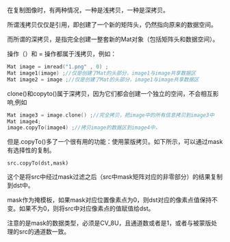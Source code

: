 在复制图像时，有两种情况，一种是浅拷贝，一种是深拷贝。

所谓浅拷贝仅仅是引用，即创建了一个新的矩阵头，仍然指向原来的数据空间。

而所谓的深拷贝，是指完全创建一整套新的Mat对象（包括矩阵头和数据空间）。

操作（）和 = 操作都属于浅拷贝，例如：
```c++
Mat image = imread("1.png" , 0) ;
Mat image1(image) ;//仅是创建了Mat的头部分，image1与image共享数据区
Mat image2 = image ;//仅是创建了Mat的头部分，image1与image共享数据区
```

clone()和copyto()属于深拷贝，因为它们都会创建一个独立的空间，不会相互影响,例如
```c
Mat image3 = image.clone() ;//完全拷贝，把image中的所有信息拷贝到image3中
Mat image4;
image.copyTo(image4) ;//拷贝image的数据区到image4中，
```

但是.copyTo()多了一个很有用的功能：使用蒙版拷贝。如下所示，可以通过mask有选择性的复制。
```
src.copyTo(dst,mask)
```
这个是将src中经过mask过滤之后（src中mask矩阵对应的非零部分）的结果复制到dst中。

mask作为掩模板，如果mask对应位置像素点为0，则dst对应的像素点值保持不变。如果不为0，则将src中对应像素点的值赋值给dst。

注意的是mask的数据类型，必须是CV_8U，且通道数或者是1，或者与被蒙版处理的src的通道数一致。
